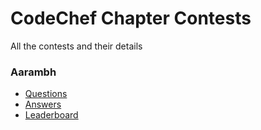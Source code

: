 # CodeChef Chapter Contests 

All the contests and their details



### Aarambh 

 - [Questions](https://www.hackerrank.com/contests/aarambh-mrec/challenges)
 - [Answers]()
 - [Leaderboard](https://www.hackerrank.com/contests/aarambh-mrec/leaderboard)
